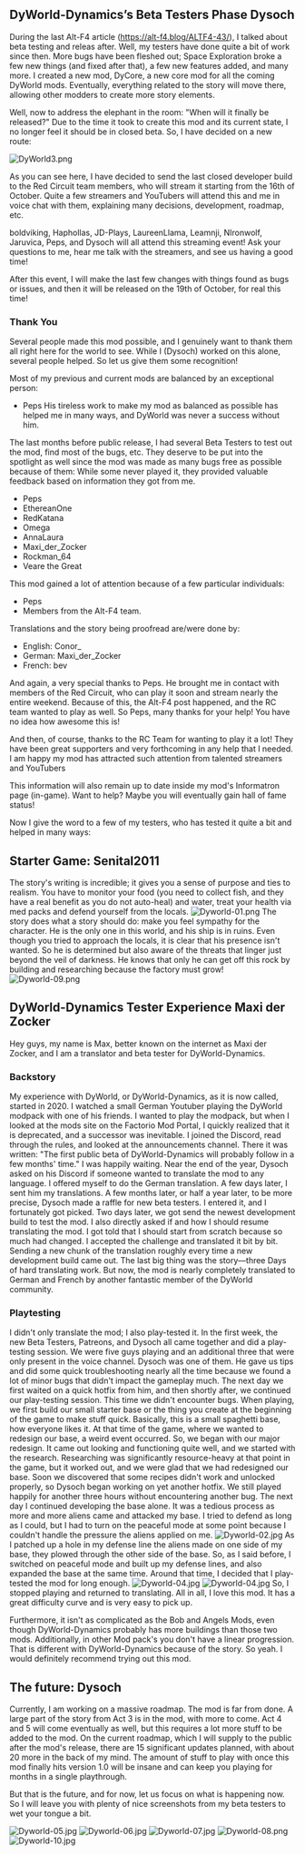 ## DyWorld-Dynamics’s Beta Testers Phase <author>Dysoch</author>
During the last Alt-F4 article (https://alt-f4.blog/ALTF4-43/), I talked about beta testing and releas after. Well, my testers have done quite a bit of work since then.
More bugs have been fleshed out; Space Exploration broke a few new things (and fixed after that), a few new features added, and many more.
I created a new mod, DyCore, a new core mod for all the coming DyWorld mods. Eventually, everything related to the story will move there, allowing other modders to create more story elements.

Well, now to address the elephant in the room: "When will it finally be released?" Due to the time it took to create this mod and its current state, I no longer feel it should be in closed beta. So, I have decided on a new route:

![DyWorld3.png](DyWorld3.png)

As you can see here, I have decided to send the last closed developer build to the Red Circuit team members, who will stream it starting from the 16th of October.
Quite a few streamers and YouTubers will attend this and me in voice chat with them, explaining many decisions, development, roadmap, etc.

boldviking, Haphollas, JD-Plays, LaureenLlama, Leamnji, NIronwolf, Jaruvica, Peps, and Dysoch will all attend this streaming event! Ask your questions to me, hear me talk with the streamers, and see us having a good time!

After this event, I will make the last few changes with things found as bugs or issues, and then it will be released on the 19th of October, for real this time!

### Thank You
Several people made this mod possible, and I genuinely want to thank them all right here for the world to see.
While I (Dysoch) worked on this alone, several people helped. So let us give them some recognition!

Most of my previous and current mods are balanced by an exceptional person:
- Peps
His tireless work to make my mod as balanced as possible has helped me in many ways, and DyWorld was never a success without him.

The last months before public release, I had several Beta Testers to test out the mod, find most of the bugs, etc.
They deserve to be put into the spotlight as well since the mod was made as many bugs free as possible because of them:
While some never played it, they provided valuable feedback based on information they got from me.
- Peps
- EthereanOne
- RedKatana
- Omega
- AnnaLaura
- Maxi_der_Zocker
- Rockman_64
- Veare the Great

This mod gained a lot of attention because of a few particular individuals:
- Peps
- Members from the Alt-F4 team.

Translations and the story being proofread are/were done by:
- English: Conor_
- German: Maxi_der_Zocker
- French: bev

And again, a very special thanks to Peps.
He brought me in contact with members of the Red Circuit, who can play it soon and stream nearly the entire weekend. Because of this, the Alt-F4 post happened, and the RC team wanted to play as well. So Peps, many thanks for your help! You have no idea how awesome this is!

And then, of course, thanks to the RC Team for wanting to play it a lot! They have been great supporters and very forthcoming in any help that I needed.
I am happy my mod has attracted such attention from talented streamers and YouTubers

This information will also remain up to date inside my mod's Informatron page (in-game). Want to help? Maybe you will eventually gain hall of fame status!

Now I give the word to a few of my testers, who has tested it quite a bit and helped in many ways:

## Starter Game: <author>Senital2011</author>
The story's writing is incredible; it gives you a sense of purpose and ties to realism.
You have to monitor your food (you need to collect fish, and they have a real benefit as you do not auto-heal) and water, treat your health via med packs and defend yourself from the locals.
![Dyworld-01.png](Dyworld-01.png)
The story does what a story should do: make you feel sympathy for the character. He is the only one in this world, and his ship is in ruins.
Even though you tried to approach the locals, it is clear that his presence isn't wanted. So he is determined but also aware of the threats that linger just beyond the veil of darkness.
He knows that only he can get off this rock by building and researching because the factory must grow!
![Dyworld-09.png](Dyworld-09.png)

## DyWorld-Dynamics Tester Experience <author>Maxi der Zocker</author>
Hey guys, my name is Max, better known on the internet as Maxi der Zocker, and I am a translator and beta tester for DyWorld-Dynamics.

### Backstory
My experience with DyWorld, or DyWorld-Dynamics, as it is now called, started in 2020. I watched a small German Youtuber playing the DyWorld modpack with one of his friends. I wanted to play the modpack, but when I looked at the mods site on the Factorio Mod Portal, I quickly realized that it is deprecated, and a successor was inevitable.
I joined the Discord, read through the rules, and looked at the announcements channel.
There it was written: "The first public beta of DyWorld-Dynamics will probably follow in a few months' time."
I was happily waiting. Near the end of the year, Dysoch asked on his Discord if someone wanted to translate the mod to any language. I offered myself to do the German translation. A few days later, I sent him my translations.
A few months later, or half a year later, to be more precise, Dysoch made a raffle for new beta testers. I entered it, and I fortunately got picked.
Two days later, we got send the newest development build to test the mod. I also directly asked if and how I should resume translating the mod. I got told that I should start from scratch because so much had changed.
I accepted the challenge and translated it bit by bit. Sending a new chunk of the translation roughly every time a new development build came out. The last big thing was the story—three Days of hard translating work.
But now, the mod is nearly completely translated to German and French by another fantastic member of the DyWorld community.

### Playtesting
I didn't only translate the mod; I also play-tested it. In the first week, the new Beta Testers, Patreons, and Dysoch all came together and did a play-testing session.
We were five guys playing and an additional three that were only present in the voice channel. Dysoch was one of them.
He gave us tips and did some quick troubleshooting nearly all the time because we found a lot of minor bugs that didn't impact the gameplay much.
The next day we first waited on a quick hotfix from him, and then shortly after, we continued our play-testing session. This time we didn't encounter bugs.
When playing, we first build our small starter base or the thing you create at the beginning of the game to make stuff quick. Basically, this is a small spaghetti base, how everyone likes it. At that time of the game, where we wanted to redesign our base, a weird event occurred.
So, we began with our major redesign. It came out looking and functioning quite well, and we started with the research.
Researching was significantly resource-heavy at that point in the game, but it worked out, and we were glad that we had redesigned our base. Soon we discovered that some recipes didn't work and unlocked properly, so Dysoch began working on yet another hotfix.
We still played happily for another three hours without encountering another bug. The next day I continued developing the base alone. It was a tedious process as more and more aliens came and attacked my base. I tried to defend as long as I could, but I had to turn on the peaceful mode at some point because I couldn't handle the pressure the aliens applied on me.
![Dyworld-02.jpg](Dyworld-02.jpg)
As I patched up a hole in my defense line the aliens made on one side of my base, they plowed through the other side of the base. So, as I said before, I switched on peaceful mode and built up my defense lines, and also expanded the base at the same time.
Around that time, I decided that I play-tested the mod for long enough.
![Dyworld-04.jpg](Dyworld-03.jpg)
![Dyworld-04.jpg](Dyworld-04.jpg)
So, I stopped playing and returned to translating. All in all, I love this mod. It has a great difficulty curve and is very easy to pick up.

Furthermore, it isn't as complicated as the Bob and Angels Mods, even though DyWorld-Dynamics probably has more buildings than those two mods. Additionally, in other Mod pack's you don't have a linear progression. That is different with DyWorld-Dynamics because of the story. So yeah. I would definitely recommend trying out this mod.

## The future: <author>Dysoch</author>
Currently, I am working on a massive roadmap. The mod is far from done. A large part of the story from Act 3 is in the mod, with more to come. Act 4 and 5 will come eventually as well, but this requires a lot more stuff to be added to the mod.
On the current roadmap, which I will supply to the public after the mod's release, there are 15 significant updates planned, with about 20 more in the back of my mind.
The amount of stuff to play with once this mod finally hits version 1.0 will be insane and can keep you playing for months in a single playthrough.

But that is the future, and for now, let us focus on what is happening now. So I will leave you with plenty of nice screenshots from my beta testers to wet your tongue a bit.

![Dyworld-05.jpg](Dyworld-05.jpg)
![Dyworld-06.jpg](Dyworld-06.jpg)
![Dyworld-07.jpg](Dyworld-07.jpg)
![Dyworld-08.png](Dyworld-08.png)
![Dyworld-10.jpg](Dyworld-10.jpg)